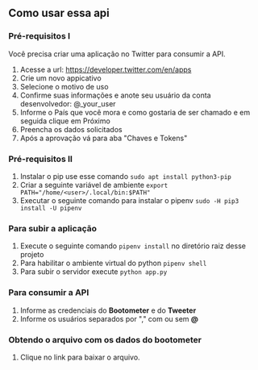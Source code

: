 ## Como usar essa api

### Pré-requisitos I

Você precisa criar uma aplicação no Twitter para consumir a API.

1. Acesse a url: https://developer.twitter.com/en/apps
2. Crie um novo appicativo
3. Selecione o motivo de uso
4. Confirme suas informações  e anote seu usuário da conta desenvolvedor: @_your_user
5. Informe o País que você mora e como gostaria de ser chamado e em seguida clique em Próximo
6. Preencha os dados solicitados
7. Após a aprovação vá para aba "Chaves e Tokens"

### Pré-requisitos II

1. Instalar o pip use esse comando ``` sudo apt install python3-pip ``` 
2. Criar a seguinte variável de ambiente ``` export PATH="/home/<user>/.local/bin:$PATH" ```
3. Executar o seguinte comando para instalar o pipenv ```sudo -H pip3 install -U pipenv``` 

### Para subir a aplicação

1. Execute o seguinte comando ```pipenv install``` no diretório raiz desse projeto
2. Para habilitar o ambiente virtual do python ```pipenv shell```
3. Para subir o servidor execute ```python app.py```

### Para consumir a API

1. Informe as credenciais do **Bootometer** e do **Tweeter**
2. Informe os usuários separados por "," com ou sem **@**

### Obtendo o arquivo com os  dados do bootometer

1. Clique no link para baixar o arquivo. 
